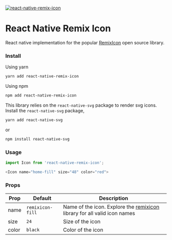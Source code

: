 [![react-native-remix-icon](https://user-images.githubusercontent.com/19279756/106659815-3d84ad00-65c5-11eb-97de-369b2d77de45.png)](https://remixicon.com)

# React Native Remix Icon
React native implementation for the popular [RemixIcon](https://remixicon.com) open source library.

### Install
Using yarn
```bash
yarn add react-native-remix-icon
```

Using npm

```bash
npm add react-native-remix-icon
```

This library relies on the `react-native-svg` package to render svg icons. Install the `react-native-svg` package,

```bash
yarn add react-native-svg
```
or
```bash
npm install react-native-svg
```


### Usage
```javascript
import Icon from 'react-native-remix-icon';
```

```javascript
<Icon name="home-fill" size="48" color="red">
```

### Props
|Prop|Default|Description|
|----|-----|-----|
|name|`remixicon-fill`| Name of the icon. Explore the [remixicon](https://remixicon.com) library for all valid icon names|
|size|`24`|Size of the icon|
|color| `black`| Color of the icon|

